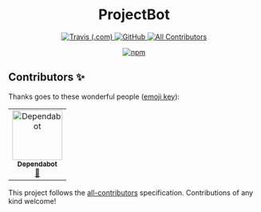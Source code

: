 <h1 align="center">
  ProjectBot
</h1>
<p align="center">
  <a href="https://travis-ci.com/ATiltedTree/projectbot">
    <img
      alt="Travis (.com)"
      src="https://img.shields.io/travis/com/atiltedtree/projectbot?style=flat-square"
    />
  </a>
  <a href="https://github.com/ATiltedTree/projectbot/blob/master/LICENSE">
    <img
      alt="GitHub"
      src="https://img.shields.io/github/license/atiltedtree/projectbot?style=flat-square"
    />
  </a>
  <a href="#contributors-">
    <img alt="All Contributors" src="https://img.shields.io/badge/all_contributors-1-orange.svg?style=flat-square">
  </a>
</p>
<p align="center">
  <a href="https://www.npmjs.com/@projectbot/cli">
    <img alt="npm" src="https://img.shields.io/npm/dm/@projectbot/cli?style=for-the-badge" />
  </a>
</p>

## Contributors ✨

Thanks goes to these wonderful people ([emoji key](https://allcontributors.org/docs/en/emoji-key)):

<!-- ALL-CONTRIBUTORS-LIST:START - Do not remove or modify this section -->
<!-- prettier-ignore -->
<table>
  <tr>
    <td align="center"><a href="https://dependabot.com"><img src="https://avatars1.githubusercontent.com/u/27347476?v=4" width="100px;" alt="Dependabot"/><br /><sub><b>Dependabot</b></sub></a><br /><a href="#maintenance-dependabot" title="Maintenance">🚧</a></td>
  </tr>
</table>

<!-- ALL-CONTRIBUTORS-LIST:END -->

This project follows the [all-contributors](https://github.com/all-contributors/all-contributors) specification. Contributions of any kind welcome!
